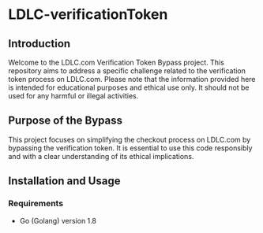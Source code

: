 # LDLC-verificationToken

## Introduction
Welcome to the LDLC.com Verification Token Bypass project. This repository aims to address a specific challenge related to the verification token process on LDLC.com. Please note that the information provided here is intended for educational purposes and ethical use only. It should not be used for any harmful or illegal activities.

## Purpose of the Bypass
This project focuses on simplifying the checkout process on LDLC.com by bypassing the verification token. It is essential to use this code responsibly and with a clear understanding of its ethical implications.

## Installation and Usage
### Requirements
- Go (Golang) version 1.8
